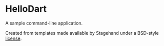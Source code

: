 # HelloDart

A sample command-line application.

Created from templates made available by Stagehand under a BSD-style
[license](https://github.com/dart-lang/stagehand/blob/master/LICENSE).
